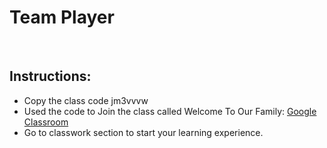 # Team Player 
​
## Instructions:
* Copy the class code jm3vvvw
* Used the code to Join the class called Welcome To Our Family: [Google Classroom](https://classroom.google.com/) 
* Go to classwork section to start your learning experience.
